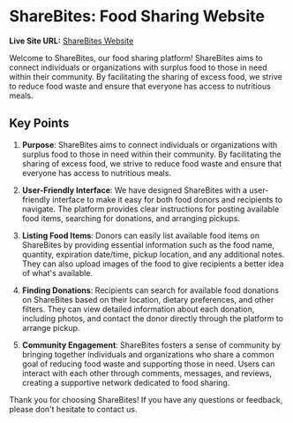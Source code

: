 # ShareBites: Food Sharing Website

**Live Site URL:** [ShareBites Website](https://assignment-11-19bd1.web.app)

Welcome to ShareBites, our food sharing platform! ShareBites aims to connect individuals or organizations with surplus food to those in need within their community. By facilitating the sharing of excess food, we strive to reduce food waste and ensure that everyone has access to nutritious meals.

## Key Points

1. **Purpose**: ShareBites aims to connect individuals or organizations with surplus food to those in need within their community. By facilitating the sharing of excess food, we strive to reduce food waste and ensure that everyone has access to nutritious meals.

2. **User-Friendly Interface**: We have designed ShareBites with a user-friendly interface to make it easy for both food donors and recipients to navigate. The platform provides clear instructions for posting available food items, searching for donations, and arranging pickups.

3. **Listing Food Items**: Donors can easily list available food items on ShareBites by providing essential information such as the food name, quantity, expiration date/time, pickup location, and any additional notes. They can also upload images of the food to give recipients a better idea of what's available.

4. **Finding Donations**: Recipients can search for available food donations on ShareBites based on their location, dietary preferences, and other filters. They can view detailed information about each donation, including photos, and contact the donor directly through the platform to arrange pickup.

5. **Community Engagement**: ShareBites fosters a sense of community by bringing together individuals and organizations who share a common goal of reducing food waste and supporting those in need. Users can interact with each other through comments, messages, and reviews, creating a supportive network dedicated to food sharing.

Thank you for choosing ShareBites! If you have any questions or feedback, please don't hesitate to contact us.

